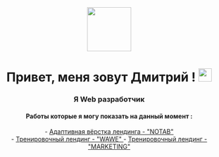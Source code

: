 <div id="header" align="center">
  <img src="https://media.giphy.com/media/M9gbBd9nbDrOTu1Mqx/giphy.gif" width="100"/>
</div>
<h1 align="center"> Привет, меня зовут Дмитрий ! <img src="https://media.giphy.com/media/hvRJCLFzcasrR4ia7z/giphy.gif" width="30px"/></h1>
<h3 align="center"> Я Web разработчик </h3>
<h4 align="center"> Работы которые я могу показать на данный момент : </h4>
<div id="content" align="center">
- <a href="https://orlov-dmitri.github.io/PurrWeb/"> Адаптивная вёрстка лендинга - "NOTAB" </a> <br>
- <a href="https://orlov-dmitri.github.io/Wawe-layout/"> Тренировочный лендинг  - "WAWE" </a>
- <a href="https://orlov-dmitri.github.io/MarketingLend/"> Тренировочный лендинг  - "MARKETING" </a>
 </div>

